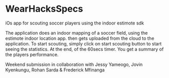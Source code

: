 # WearHacksSpecs
iOs app for scouting soccer players using the indoor estimote sdk




The application does an indoor mapping of a soccer field, using the estimote indoor location app. then gets uploaded from the cloud to the application.
To start scouting, simply click on start scouting button to start seeing the statistics.
At the end, of the 60secs timer. You get a summary of the players performance.

Weekend submission in collaboration with Jessy Yameogo, Jovin Kyenkungu, Rohan Sarda & Frederick Mfinanga 


